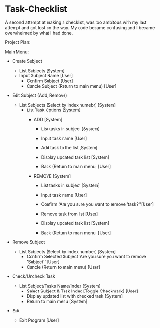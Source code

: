 # Task-Checklist
A second attempt at making a checklist, was too ambitous with my last
attempt and got lost on the way. My code became confusing and I became overwhelmed by what I had done. 

Project Plan:

Main Menu:

- Create Subject
	- List Subjects [System]
	- Input Subject Name [User]
		- Confirm Subject [User]
		- Cancle Subject (Return to main menu) [User]

- Edit Subject (Add, Remove) 
	- List Subjects (Select by index numebr) [System]
		- List Task Options [System]
			- ADD [System]
				- List tasks in subject [System]
				- Input task name [User]
				- Add task to the list [System]
				- Display updated task list [System]

				- Back (Return to main menu) [User]

			- REMOVE [System]
				- List tasks in subject [System]
				- Input task name [User]
				- Confirm 'Are you sure you want to remove 'task?''[User]
				- Remove task from list [User]
				- Display updated task list [System]
			
				- Back (Return to main menu) [User]
			
- Remove Subject
	- List Subjects (Select by index number) [System]
		- Confirm Selected Subject 'Are you sure you want to remove 'Subject'' [User]
		- Cancle (Return to main menu) [User]

- Check/Uncheck Task
	- List Subject/Tasks Name/Index [System]
		- Select Subject & Task Index [Toggle Checkmark] [User]
		- Display updated list with checked task [System]
		- Return to main menu [System]
 
- Exit
	- Exit Program [User]
